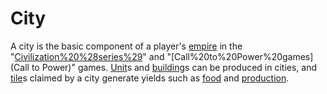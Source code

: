 # City

A city is the basic component of a player's [empire](empire) in the "[Civilization%20%28series%29](Civilization)" and "[Call%20to%20Power%20games](Call to Power)" games. [Unit](Unit)s and [building](building)s can be produced in cities, and [tile](tile)s claimed by a city generate yields such as [food](food) and [production](production).